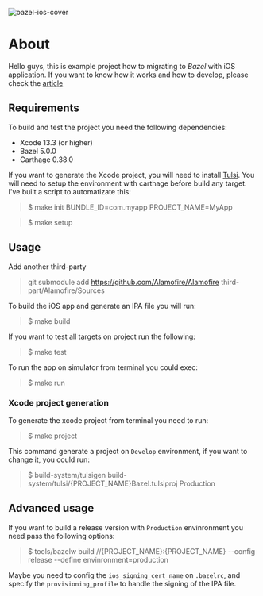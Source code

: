 ![bazel-ios-cover](https://user-images.githubusercontent.com/81249662/164982942-93ad08eb-e807-4447-8a51-a881010238ce.png)

# About

Hello guys, this is example project how to migrating to *Bazel* with iOS application. If you want to know how it works and how to develop, please check the [article](https://flare.build/migration-guides/ios-hearts-bazel)

## Requirements

To build and test the project you need the following dependencies:
- Xcode 13.3 (or higher)
- Bazel 5.0.0
- Carthage 0.38.0

If you want to generate the Xcode project, you will need to install [Tulsi](https://github.com/bazelbuild/tulsi). You will need to setup the environment with carthage before build any target. I've built a script to automatizate this: 

> $ make init BUNDLE_ID=com.myapp PROJECT_NAME=MyApp

> $ make setup

## Usage

Add another third-party
> git submodule add https://github.com/Alamofire/Alamofire third-part/Alamofire/Sources

To build the iOS app and generate an IPA file you will run:

> $ make build

If you want to test all targets on project run the following:

> $ make test

To run the app on simulator from terminal you could exec:

> $ make run

### Xcode project generation

To generate the xcode project from terminal you need to run:
> $ make project

This command generate a project on `Develop` environment, if you want to change it, you could run: 

> $ build-system/tulsigen build-system/tulsi/{PROJECT_NAME}Bazel.tulsiproj Production

## Advanced usage 

If you want to build a release version with `Production` envinronment you need pass the following options:

> $ tools/bazelw build //{PROJECT_NAME}:{PROJECT_NAME} --config release --define envinronment=production

Maybe you need to config the `ios_signing_cert_name` on `.bazelrc`, and specify the `provisioning_profile` to handle the signing of the IPA file.
